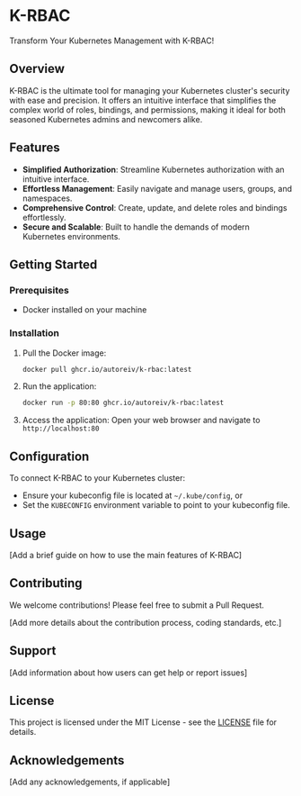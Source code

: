 # K-RBAC

Transform Your Kubernetes Management with K-RBAC!

## Overview

K-RBAC is the ultimate tool for managing your Kubernetes cluster's security with ease and precision. It offers an intuitive interface that simplifies the complex world of roles, bindings, and permissions, making it ideal for both seasoned Kubernetes admins and newcomers alike.

## Features

- **Simplified Authorization**: Streamline Kubernetes authorization with an intuitive interface.
- **Effortless Management**: Easily navigate and manage users, groups, and namespaces.
- **Comprehensive Control**: Create, update, and delete roles and bindings effortlessly.
- **Secure and Scalable**: Built to handle the demands of modern Kubernetes environments.

## Getting Started

### Prerequisites

- Docker installed on your machine

### Installation

1. Pull the Docker image:
   ```bash
   docker pull ghcr.io/autoreiv/k-rbac:latest
   ```

2. Run the application:
   ```bash
   docker run -p 80:80 ghcr.io/autoreiv/k-rbac:latest
   ```

3. Access the application:
   Open your web browser and navigate to `http://localhost:80`

## Configuration

To connect K-RBAC to your Kubernetes cluster:

- Ensure your kubeconfig file is located at `~/.kube/config`, or
- Set the `KUBECONFIG` environment variable to point to your kubeconfig file.

## Usage

[Add a brief guide on how to use the main features of K-RBAC]

## Contributing

We welcome contributions! Please feel free to submit a Pull Request.

[Add more details about the contribution process, coding standards, etc.]

## Support

[Add information about how users can get help or report issues]

## License

This project is licensed under the MIT License - see the [LICENSE](LICENSE) file for details.

## Acknowledgements

[Add any acknowledgements, if applicable]

